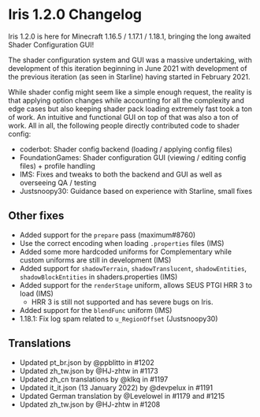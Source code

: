 # Iris 1.2.0 Changelog

Iris 1.2.0 is here for Minecraft 1.16.5 / 1.17.1 / 1.18.1, bringing the long awaited Shader Configuration GUI!

The shader configuration system and GUI was a massive undertaking, with development of this iteration beginning in June 2021 with development of the previous iteration (as seen in Starline) having started in February 2021.

While shader config might seem like a simple enough request, the reality is that applying option changes while accounting for all the complexity and edge cases but also keeping shader pack loading extremely fast took a ton of work. An intuitive and functional GUI on top of that was also a ton of work. All in all, the following people directly contributed code to shader config:

- coderbot: Shader config backend (loading / applying config files)
- FoundationGames: Shader configuration GUI (viewing / editing config files) + profile handling
- IMS: Fixes and tweaks to both the backend and GUI as well as overseeing QA / testing
- Justsnoopy30: Guidance based on experience with Starline, small fixes

## Other fixes

- Added support for the `prepare` pass (maximum#8760)
- Use the correct encoding when loading `.properties` files (IMS)
- Added some more hardcoded uniforms for Complementary while custom uniforms are still in development (IMS)
- Added support for `shadowTerrain`, `shadowTranslucent`, `shadowEntities`, `shadowBlockEntities` in shaders.properties (IMS)
- Added support for the `renderStage` uniform, allows SEUS PTGI HRR 3 to load (IMS)
    - HRR 3 is still not supported and has severe bugs on Iris.
- Added support for the `blendFunc` uniform (IMS)
- 1.18.1: Fix log spam related to `u_RegionOffset` (Justsnoopy30)

## Translations

- Updated pt_br.json by @ppblitto in #1202
- Updated zh_tw.json by @HJ-zhtw in #1173
- Updated zh_cn translations by @klkq in #1197
- Updated it_it.json (13 January 2022) by @devpelux in #1191
- Updated German translation by @Levelowel in #1179 and #1215
- Updated zh_tw.json by @HJ-zhtw in #1208
